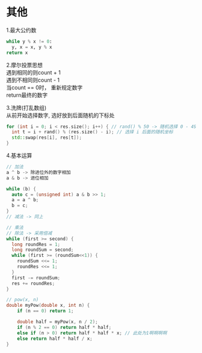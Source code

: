 # 其他

1.最大公约数

```python
while y % x != 0:
  y, x = x, y % x
return x
```

2.摩尔投票思想  
遇到相同的则count + 1  
遇到不相同则count - 1  
当count == 0时， 重新规定数字  
return最终的数字  

3.洗牌(打乱数组)  
从前开始选择数字, 选好放到后面随机的下标处  

```c++  
for (int i = 0; i < res.size(); i++) { // rand() % 50 -> 随机选择 0 - 49 的数字
  int t = i + rand() % (res.size() - i); // 选择 i 后面的随机坐标
  std::swap(res[i], res[t]);
}
```

4.基本运算

```c++
// 加法
a ^ b -> 除进位外的数字相加
a & b -> 进位相加

while (b) {
  auto c = (unsigned int) a & b >> 1;
  a = a ^ b;
  b = c;
}
// 减法 -> 同上

// 乘法
// 除法 -> 采用倍减
while (first >= second) {
  long roundRes = 1;
  long roundSum = second;
  while (first >= (roundSum<<1)) {
    roundSum <<= 1;
    roundRes <<= 1;
  }
  first -= roundSum;
  res += roundRes;
}

// pow(x, n)
double myPow(double x, int n) {
    if (n == 0) return 1;

    double half = myPow(x, n / 2);
    if (n % 2 == 0) return half * half;
    else if (n > 0) return half * half * x; // 此处为1啊啊啊啊
    else return half * half / x;
}
```
